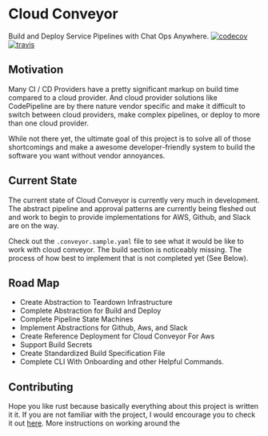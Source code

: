 # Cloud Conveyor
Build and Deploy Service Pipelines with Chat Ops Anywhere.
[![codecov](https://codecov.io/gh/zprobst/cloud-conveyor/branch/master/graph/badge.svg)](https://codecov.io/gh/zprobst/cloud-conveyor)
[![travis](https://travis-ci.com/zprobst/cloud-conveyor.svg?branch=master)](https://travis-ci.com/github/zprobst/cloud-conveyor)

## Motivation
Many CI / CD Providers have a pretty significant markup on build time compared to a cloud provider. And cloud provider solutions like CodePipeline are by there nature vendor specific and make it difficult to switch between cloud providers, make complex pipelines, or deploy to more than one cloud provider. 

While not there yet, the ultimate goal of this project is to solve all of those shortcomings and make a awesome developer-friendly system to build the software you want without vendor annoyances. 

## Current State
The current state of Cloud Conveyor is currently very much in development. The abstract pipeline and approval patterns are currently being fleshed out and work to begin to provide implementations for AWS, Github, and Slack are on the way.

Check out the `.conveyor.sample.yaml` file to see what it would be like to work with 
cloud conveyor. The build section is noticeably missing. The process of how best to implement that is not completed yet (See Below).

## Road Map
* Create Abstraction to Teardown Infrastructure
* Complete Abstraction for Build and Deploy
* Complete Pipeline State Machines
* Implement Abstractions for Github, Aws, and Slack
* Create Reference Deployment for Cloud Conveyor For Aws
* Support Build Secrets
* Create Standardized Build Specification File
* Complete CLI With Onboarding and other Helpful Commands.

## Contributing
Hope you like rust because basically everything about this project is written it it. If you are not familiar with the project, I would encourage you to check it out [here](https://www.rust-lang.org/). More instructions on working around the 
